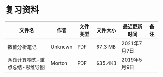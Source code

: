 # 复习资料

文件名|作者|文件类型|文件大小|最近更新时间|备注
---|---|---|---|---|---
数值分析笔记|Unknown|PDF|67.3 MB|2021年7月7日
网络计算模式-重点总结-思维导图|Morton|PDF|635.4KB|2019年5月9日